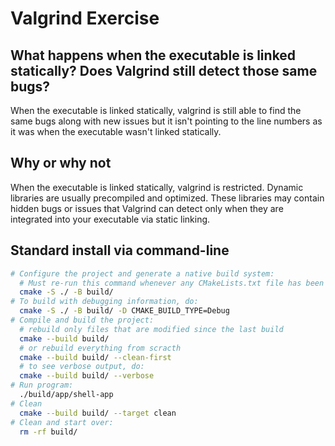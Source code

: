 # Valgrind Exercise

## What happens when the executable is linked statically?  Does Valgrind still detect those same bugs?

When the executable is linked statically, valgrind is still able to find the same bugs along with new issues but it isn't pointing to the line numbers as it was when the executable wasn't linked statically. 

## Why or why not

When the executable is linked statically, valgrind is restricted. Dynamic libraries are usually precompiled and optimized. These libraries may contain hidden bugs or issues that Valgrind can detect only when they are integrated into your executable via static linking. 

## Standard install via command-line
```bash
# Configure the project and generate a native build system:
  # Must re-run this command whenever any CMakeLists.txt file has been changed.
  cmake -S ./ -B build/
# To build with debugging information, do:
  cmake -S ./ -B build/ -D CMAKE_BUILD_TYPE=Debug
# Compile and build the project:
  # rebuild only files that are modified since the last build
  cmake --build build/
  # or rebuild everything from scracth
  cmake --build build/ --clean-first
  # to see verbose output, do:
  cmake --build build/ --verbose
# Run program:
  ./build/app/shell-app
# Clean
  cmake --build build/ --target clean
# Clean and start over:
  rm -rf build/
```

